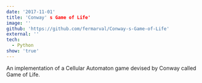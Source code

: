 ```yaml
---
date: '2017-11-01'
title: 'Conway' s Game of Life'
image: ''
github: 'https://github.com/fermarval/Conway-s-Game-of-Life'
external: ''
tech:
  - Python
show: 'true'
---
```


An implementation of a Cellular Automaton game devised by Conway called Game of Life.
